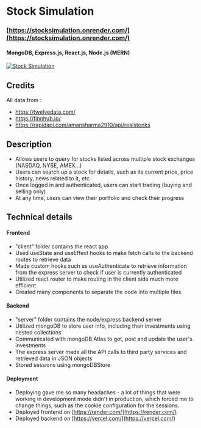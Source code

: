 # Stock Simulation
### [https://stocksimulation.onrender.com/](https://stocksimulation.onrender.com/)

#### MongoDB, Express.js, React.js, Node.js (MERN)

[![Stock Simulation](https://img.youtube.com/vi/jfb18YuNJQY/0.jpg)](https://www.youtube.com/watch?v=jfb18YuNJQY "Stock Simulation")

## Credits
All data from :
  - https://twelvedata.com/
  - https://finnhub.io/
  - https://rapidapi.com/amansharma2910/api/realstonks

## Description
- Allows users to query for stocks listed across multiple stock exchanges (NASDAQ, NYSE, AMEX...)
- Users can search up a stock for details, such as its current price, price history, news related to it, etc
- Once logged in and authenticated, users can start trading (buying and selling only)
- At any time, users can view their portfolio and check their progress

## Technical details
#### Frontend
- "client" folder contains the react app
- Used useState and useEffect hooks to make fetch calls to the backend routes to retrieve data
- Made custom hooks such as useAuthenticate to retrieve information from the express server to check if user is currently authenticated
- Utilized react router to make routing in the client side much more efficient  
- Created many components to separate the code into multiple files

#### Backend
- "server" folder contains the node/express backend server
- Utilized mongoDB to store user info, including their investments using nested collections
- Communicated with mongoDB Atlas to get, post and update the user's investments
- The express server made all the API calls to third party services and retrieved data in JSON objects
- Stored sessions using mongoDBStore

#### Deployment
- Deploying gave me so many headaches - a lot of things that were working in development mode didn't in production, which forced me to change things, such as the cookie configuration for the sessions.
- Deployed frontend on [https://render.com/](https://render.com/)
- Deployed backend on [https://vercel.com/](https://vercel.com/)
